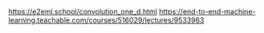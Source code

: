 https://e2eml.school/convolution_one_d.html
https://end-to-end-machine-learning.teachable.com/courses/516029/lectures/9533963

